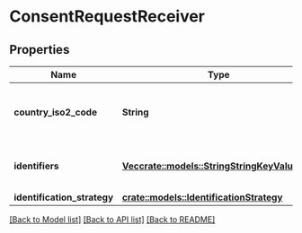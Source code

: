# ConsentRequestReceiver

## Properties

Name | Type | Description | Notes
------------ | ------------- | ------------- | -------------
**country_iso2_code** | **String** | Consent request receiver country ISO 2 code | 
**identifiers** | [**Vec<crate::models::StringStringKeyValuePair>**](StringStringKeyValuePair.md) | Consent request receiver identifiers | 
**identification_strategy** | [**crate::models::IdentificationStrategy**](IdentificationStrategy.md) |  | 

[[Back to Model list]](../README.md#documentation-for-models) [[Back to API list]](../README.md#documentation-for-api-endpoints) [[Back to README]](../README.md)


